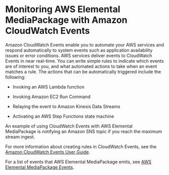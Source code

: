 # Monitoring AWS Elemental MediaPackage with Amazon CloudWatch Events<a name="monitoring-cloudwatch-events"></a>

Amazon CloudWatch Events enable you to automate your AWS services and respond automatically to system events such as application availability issues or error conditions\. AWS services deliver events to CloudWatch Events in near real\-time\. You can write simple rules to indicate which events are of interest to you, and what automated actions to take when an event matches a rule\. The actions that can be automatically triggered include the following:

+ Invoking an AWS Lambda function

+ Invoking Amazon EC2 Run Command

+ Relaying the event to Amazon Kinesis Data Streams

+ Activating an AWS Step Functions state machine

An example of using CloudWatch Events with AWS Elemental MediaPackage is notifying an Amazon SNS topic if you reach the maximum stream ingest\.

For more information about creating rules in CloudWatch Events, see the [Amazon CloudWatch Events User Guide](http://docs.aws.amazon.com/AmazonCloudWatch/latest/events/)\.

For a list of events that AWS Elemental MediaPackage emits, see [AWS Elemental MediaPackage Events](cloudwatch-events-example.md)\.